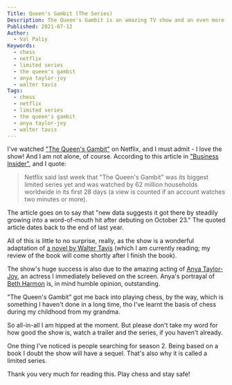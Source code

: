 ```yaml
---
Title: Queen's Gambit (The Series)
Description: The Queen's Gambit is an amazing TV show and an even more amazing book.
Published: 2021-07-12
Author:
  - Val Paliy
Keywords:
  - chess
  - netflix
  - limited series
  - the queen's gambit
  - anya taylor-joy
  - walter tavis
Tags:
  - chess
  - netflix
  - limited series
  - the queen's gambit
  - anya taylor-joy
  - walter tavis
---
```


I've watched ["The Queen's Gambit"](https://www.netflix.com/ua/title/80234304) on Netflix, and I must admit - I love the show! And I am not alone, of course. According to this article in ["Business Insider"](https://www.businessinsider.com/data-shows-netflix-queens-gambit-a-word-of-mouth-hit-2020-11), and I quote:

> Netflix said last week that "The Queen's Gambit" was its biggest limited series yet and was watched by 62 million households worldwide in its first 28 days (a view is counted if an account watches two minutes or more).

The article goes on to say that "new data suggests it got there by steadily growing into a word-of-mouth hit after debuting on October 23." The quoted article dates back to the end of last year.

All of this is little to no surprise, really, as the show is a wonderful adaptation of [a novel by Walter Tavis](<https://en.wikipedia.org/wiki/The_Queen%27s_Gambit_(novel)>) (which I am currently reading; my review of the book will come shortly after I finish the book).

The show's huge success is also due to the amazing acting of [Anya Taylor-Joy](https://anyataylorjoy.org/), an actress I immediately believed on the screen. Anya's portrayal of [Beth Harmon](https://en.wikipedia.org/wiki/Beth_Harmon) is, in mind humble opinion, outstanding.

"The Queen's Gambit" got me back into playing chess, by the way, which is something I haven't done in a long time, tho I've learnt the basis of chess during my childhood from my grandma.

So all-in-all I am hipped at the moment. But please don't take my word for how good the show is, watch a trailer and the series, if you haven't already.

One thing I've noticed is people searching for season 2. Being based on a book I doubt the show will have a sequel. That's also why it is called a limited series.

Thank you very much for reading this. Play chess and stay safe!
